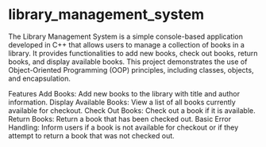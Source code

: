 # library_management_system
The Library Management System is a simple console-based application developed in C++ that allows users to manage a collection of books in a library. It provides functionalities to add new books, check out books, return books, and display available books. This project demonstrates the use of Object-Oriented Programming (OOP) principles, including classes, objects, and encapsulation.

Features
Add Books: Add new books to the library with title and author information.
Display Available Books: View a list of all books currently available for checkout.
Check Out Books: Check out a book if it is available.
Return Books: Return a book that has been checked out.
Basic Error Handling: Inform users if a book is not available for checkout or if they attempt to return a book that was not checked out.
